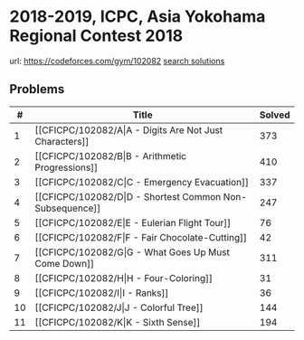 # 2018-2019, ICPC, Asia Yokohama Regional Contest 2018

url: https://codeforces.com/gym/102082
[search solutions](https://www.google.com/search?q=Solution+OR+題解+2018-2019,+ICPC,+Asia+Yokohama+Regional+Contest+2018)

## Problems

| # | Title | Solved |
| --- | --- | --- |
|1|[[CFICPC/102082/A\|A - Digits Are Not Just Characters]]|373|
|2|[[CFICPC/102082/B\|B - Arithmetic Progressions]]|410|
|3|[[CFICPC/102082/C\|C - Emergency Evacuation]]|337|
|4|[[CFICPC/102082/D\|D - Shortest Common Non-Subsequence]]|247|
|5|[[CFICPC/102082/E\|E - Eulerian Flight Tour]]|76|
|6|[[CFICPC/102082/F\|F - Fair Chocolate-Cutting]]|42|
|7|[[CFICPC/102082/G\|G - What Goes Up Must Come Down]]|311|
|8|[[CFICPC/102082/H\|H - Four-Coloring]]|31|
|9|[[CFICPC/102082/I\|I - Ranks]]|36|
|10|[[CFICPC/102082/J\|J - Colorful Tree]]|144|
|11|[[CFICPC/102082/K\|K - Sixth Sense]]|194|
